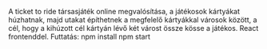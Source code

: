 A ticket to ride társasjáték online megvalósítása, a játékosok kártyákat húzhatnak, majd utakat építhetnek a megfelelő kártyákkal városok között, a cél, hogy a kihúzott cél kártyán lévő két várost össze kösse a játékos.
React frontenddel. 
Futtatás: 
npm install
npm start
